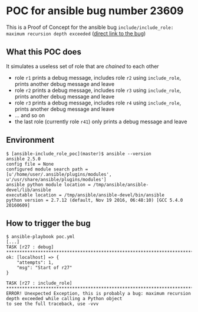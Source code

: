 # POC for ansible bug number 23609

This is a Proof of Concept for the ansible bug `include/include_role: maximum recursion depth exceeded` ([direct link to the bug](https://github.com/ansible/ansible/issues/23609))

## What this POC does

It simulates a useless set of role that are _chained_ to each other

* role `r1` prints a debug message, includes role `r2` using `include_role`, prints another debug message and leave
* role `r2` prints a debug message, includes role `r3` using `include_role`, prints another debug message and leave
* role `r3` prints a debug message, includes role `r4` using `include_role`, prints another debug message and leave
* ... and so on
* the last role (currently role `r41`) only prints a debug message and leave

## Environment

```
$ [ansible-include_role_poc](master)$ ansible --version
ansible 2.5.0
config file = None
configured module search path = [u'/home/user/.ansible/plugins/modules', u'/usr/share/ansible/plugins/modules']
ansible python module location = /tmp/ansible/ansible-devel/lib/ansible
executable location = /tmp/ansible/ansible-devel/bin/ansible
python version = 2.7.12 (default, Nov 19 2016, 06:48:10) [GCC 5.4.0 20160609]
```

## How to trigger the bug

```
$ ansible-playbook poc.yml
[...]
TASK [r27 : debug] *********************************************************************************************************************************************************************
ok: [localhost] => {
    "attempts": 1, 
    "msg": "Start of r27"
}

TASK [r27 : include_role] **************************************************************************************************************************************************************
ERROR! Unexpected Exception, this is probably a bug: maximum recursion depth exceeded while calling a Python object
to see the full traceback, use -vvv
```
